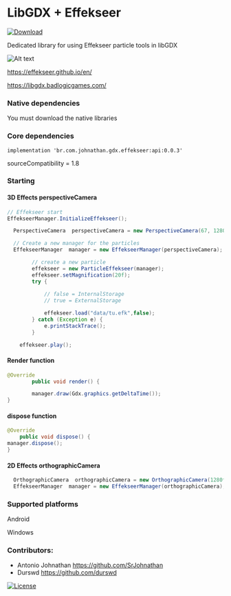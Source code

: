 # LibGDX + Effekseer 


[![Download](https://api.bintray.com/packages/srjohnathan/gdx.effekseer/gdx.effekseer/images/download.svg) ](https://bintray.com/srjohnathan/gdx.effekseer/gdx.effekseer/_latestVersion)

Dedicated library for using Effekseer particle tools in libGDX


![Alt text](https://thumbs.gfycat.com/ThickDistinctDunnart-size_restricted.gif?raw=true "Title")

https://effekseer.github.io/en/

https://libgdx.badlogicgames.com/


### Native dependencies

You must download the native libraries








### Core dependencies
```implementation 'br.com.johnathan.gdx.effekseer:api:0.0.3'```

sourceCompatibility = 1.8
### Starting

#### 3D Effects  perspectiveCamera

```java
// Effekseer start
EffekseerManager.InitializeEffekseer();

  PerspectiveCamera  perspectiveCamera = new PerspectiveCamera(67, 1280f, 720);

  // Create a new manager for the particles
  EffekseerManager  manager = new EffekseerManager(perspectiveCamera);

        // create a new particle
        effekseer = new ParticleEffekseer(manager);
        effekseer.setMagnification(20f);
        try {
            
            // false = InternalStorage
            // true = ExternalStorage

            effekseer.load("data/tu.efk",false);
        } catch (Exception e) {
            e.printStackTrace();
        }

    effekseer.play();
```


#### Render function

``` java
@Override
        public void render() {

        manager.draw(Gdx.graphics.getDeltaTime());
} 
```

#### dispose function

```java  
@Override
    public void dispose() {
manager.dispose();
} 
```

#### 2D Effects  orthographicCamera
```java
  OrthographicCamera  orthographicCamera = new OrthographicCamera(1280f,720f);
  EffekseerManager  manager = new EffekseerManager(orthographicCamera);
```

### Supported platforms

Android 

Windows

### Contributors:
* Antonio Johnathan       https://github.com/SrJohnathan
* Durswd                 https://github.com/durswd

[![License](https://img.shields.io/badge/License-Apache%202.0-blue.svg)](https://opensource.org/licenses/Apache-2.0)